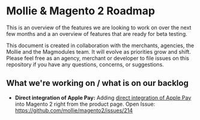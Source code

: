 # Mollie & Magento 2 Roadmap

This is an overview of the features we are looking to work on over the next few months and a an overview of features that are ready for beta testing. 

This document is created in collaboration with the merchants, agencies, the Mollie and the Magmodules team. It will evolve as priorities grow and shift. Please feel free as an agency, merchant or developer to file issues on this repository if you have any questions, concerns, or suggestions.

## What we're working on / what is on our backlog

* **Direct integration of Apple Pay:** 
Adding [direct integration of Apple Pay](https://docs.mollie.com/guides/applepay-direct-integration) into Magento 2 right from the product page. 
Open Issue: https://github.com/mollie/magento2/issues/214
